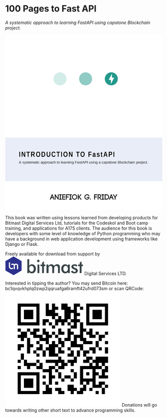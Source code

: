 # 100 Pages to Fast API

*A systematic approach to learning FastAPI using capstone Blockchain project.*

![Book Cover](cover-design.jpg)

This book was written using lessons learned from developing products for Bitmast Digital Services Ltd, tutorials for the
Codeskol and Boot camp training, and applications for A17S clients. The audience for this book is developers with some
level of knowledge of Python programming who may have a background in web application development using frameworks like
Django or Flask.

Freely available for download from support by ![Bitmast Digital Services](logo.png) Digital Services LTD.

Interested in tipping the author? You may send Bitcoin here: bc1qvqvkhplq0zwp2qqruafga6ramft42ufrd073sm or scan QRCode:
![Donation Bitcoin Address](donation.png)
Donations will go towards writing other short text to 
advance programming skills.